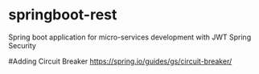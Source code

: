 # springboot-rest

Spring boot application for micro-services development with JWT Spring Security 

#Adding Circuit Breaker
https://spring.io/guides/gs/circuit-breaker/